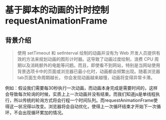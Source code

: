 # 基于脚本的动画的计时控制 requestAnimationFrame

## 背景介绍
> 使用 setTimeout 和 setInterval 绘制的动画并没有为 Web 开发人员提供有效的方法来规划动画的图形计时器。这导致了动画过度绘制，浪费 CPU 周期以及消耗额外的电能等问题。而且，即使看不到网站，特别是当网站使用背景选项卡中的页面或浏览器已最小化时，动画都会频繁出现。随着浏览器tab页面生命周期越长，
你会发现动画越来越慢，动画将变得异常卡滞。

例如：假设我们需要每30秒执行一次动画，而动画本身完成是需要时间的，这样会导致每次轮询的时候，实质上上一次动画并没有结束。而我们知道js是单线程执行，所以传统的轮询方式将会行程一个时间队列。而requestAnimationFrame使得这一状况得以改变。浏览器将会自动优化，使得上一次循环结束才开始下一次循环，不会出现循环累加的情况。
